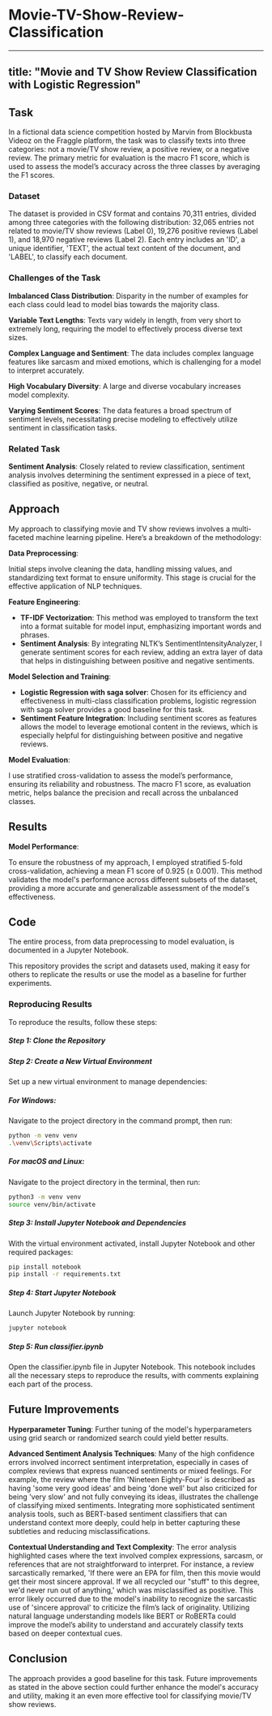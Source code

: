 # Movie-TV-Show-Review-Classification

---
title: "Movie and TV Show Review Classification with Logistic Regression"
---

## Task

In a fictional data science competition hosted by Marvin from Blockbusta Videoz on the Fraggle platform, the task was to classify texts into three categories: not a movie/TV show review, a positive review, or a negative review. The primary metric for evaluation is the macro F1 score, which is used to assess the model’s accuracy across the three classes by averaging the F1 scores.

### Dataset

The dataset is provided in CSV format and contains 70,311 entries, divided among three categories with the following distribution: 32,065 entries not related to movie/TV show reviews (Label 0), 19,276 positive reviews (Label 1), and 18,970 negative reviews (Label 2). Each entry includes an 'ID', a unique identifier, 'TEXT', the actual text content of the document, and 'LABEL', to classify each document. 

### Challenges of the Task

**Imbalanced Class Distribution**: Disparity in the number of examples for each class could lead to model bias towards the majority class.

**Variable Text Lengths**: Texts vary widely in length, from very short to extremely long, requiring the model to effectively process diverse text sizes.

**Complex Language and Sentiment**: The data includes complex language features like sarcasm and mixed emotions, which is challenging for a model to interpret accurately.

**High Vocabulary Diversity**: A large and diverse vocabulary increases model complexity.

**Varying Sentiment Scores**: The data features a broad spectrum of sentiment levels, necessitating precise modeling to effectively utilize sentiment in classification tasks.

### Related Task

**Sentiment Analysis**: Closely related to review classification, sentiment analysis involves determining the sentiment expressed in a piece of text, classified as positive, negative, or neutral.

## Approach

My approach to classifying movie and TV show reviews involves a multi-faceted machine learning pipeline. Here’s a breakdown of the methodology:

**Data Preprocessing**: 

Initial steps involve cleaning the data, handling missing values, and standardizing text format to ensure uniformity. This stage is crucial for the effective application of NLP techniques.

**Feature Engineering**:
- **TF-IDF Vectorization**: This method was employed to transform the text into a format suitable for model input, emphasizing important words and phrases.
- **Sentiment Analysis**: By integrating NLTK’s SentimentIntensityAnalyzer, I generate sentiment scores for each review, adding an extra layer of data that helps in distinguishing between positive and negative sentiments.

**Model Selection and Training**:
- **Logistic Regression with saga solver**: Chosen for its efficiency and effectiveness in multi-class classification problems, logistic regression with saga solver provides a good baseline for this task.
- **Sentiment Feature Integration**: Including sentiment scores as features allows the model to leverage emotional content in the reviews, which is especially helpful for distinguishing between positive and negative reviews.

**Model Evaluation**:

I use stratified cross-validation to assess the model’s performance, ensuring its reliability and robustness. The macro F1 score, as evaluation metric, helps balance the precision and recall across the unbalanced classes.


## Results

**Model Performance**: 

To ensure the robustness of my approach, I employed stratified 5-fold cross-validation, achieving a mean F1 score of 0.925 (± 0.001). This method validates the model's performance across different subsets of the dataset, providing a more accurate and generalizable assessment of the model's effectiveness.

## Code

The entire process, from data preprocessing to model evaluation, is documented in a Jupyter Notebook.

This repository provides the script and datasets used, making it easy for others to replicate the results or use the model as a baseline for further experiments.

### Reproducing Results

To reproduce the results, follow these steps:

##### Step 1: Clone the Repository

##### Step 2: Create a New Virtual Environment

Set up a new virtual environment to manage dependencies:

##### For Windows:

Navigate to the project directory in the command prompt, then run:

```bash
python -m venv venv
.\venv\Scripts\activate
```
##### For macOS and Linux:

Navigate to the project directory in the terminal, then run:

```bash
python3 -m venv venv
source venv/bin/activate
```
##### Step 3: Install Jupyter Notebook and Dependencies

With the virtual environment activated, install Jupyter Notebook and other required packages:

```bash
pip install notebook
pip install -r requirements.txt
```
##### Step 4: Start Jupyter Notebook

Launch Jupyter Notebook by running:

```bash
jupyter notebook
```

##### Step 5: Run classifier.ipynb

Open the classifier.ipynb file in Jupyter Notebook. This notebook includes all the necessary steps to reproduce the results, with comments explaining each part of the process.

## Future Improvements

**Hyperparameter Tuning**: Further tuning of the model's hyperparameters using grid search or randomized search could yield better results.

**Advanced Sentiment Analysis Techniques**: Many of the high confidence errors involved incorrect sentiment interpretation, especially in cases of complex reviews that express nuanced sentiments or mixed feelings. For example, the review where the film 'Nineteen Eighty-Four' is described as having 'some very good ideas' and being 'done well' but also criticized for being 'very slow' and not fully conveying its ideas, illustrates the challenge of classifying mixed sentiments. Integrating more sophisticated sentiment analysis tools, such as BERT-based sentiment classifiers that can understand context more deeply, could help in better capturing these subtleties and reducing misclassifications.

**Contextual Understanding and Text Complexity**: The error analysis highlighted cases where the text involved complex expressions, sarcasm, or references that are not straightforward to interpret. For instance, a review sarcastically remarked, 'If there were an EPA for film, then this movie would get their most sincere approval. If we all recycled our "stuff" to this degree, we'd never run out of anything,' which was misclassified as positive. This error likely occurred due to the model's inability to recognize the sarcastic use of 'sincere approval' to criticize the film’s lack of originality. Utilizing natural language understanding models like BERT or RoBERTa could improve the model’s ability to understand and accurately classify texts based on deeper contextual cues.

## Conclusion

The approach provides a good baseline for this task. Future improvements as stated in the above section could further enhance the model's accuracy and utility, making it an even more effective tool for classifying movie/TV show reviews.
